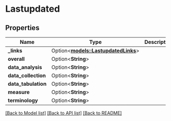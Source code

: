 # Lastupdated

## Properties

Name | Type | Description | Notes
------------ | ------------- | ------------- | -------------
**_links** | Option<[**models::LastupdatedLinks**](LastupdatedLinks.md)> |  | [optional]
**overall** | Option<**String**> |  | [optional]
**data_analysis** | Option<**String**> |  | [optional]
**data_collection** | Option<**String**> |  | [optional]
**data_tabulation** | Option<**String**> |  | [optional]
**measure** | Option<**String**> |  | [optional]
**terminology** | Option<**String**> |  | [optional]

[[Back to Model list]](../README.md#documentation-for-models) [[Back to API list]](../README.md#documentation-for-api-endpoints) [[Back to README]](../README.md)


